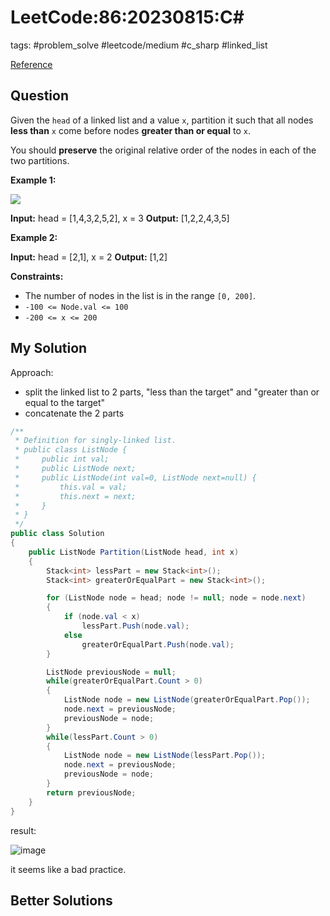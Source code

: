 # LeetCode:86:20230815:C\#

tags: #problem_solve #leetcode/medium #c_sharp #linked_list

[Reference](https://leetcode.com/problems/partition-list/)

## Question

Given the `head` of a linked list and a value `x`, partition it such that all nodes **less than** `x` come before nodes **greater than or equal** to `x`.

You should **preserve** the original relative order of the nodes in each of the two partitions.

**Example 1:**

![](https://assets.leetcode.com/uploads/2021/01/04/partition.jpg)

**Input:** head = [1,4,3,2,5,2], x = 3
**Output:** [1,2,2,4,3,5]

**Example 2:**

**Input:** head = [2,1], x = 2
**Output:** [1,2]

**Constraints:**

- The number of nodes in the list is in the range `[0, 200]`.
- `-100 <= Node.val <= 100`
- `-200 <= x <= 200`

## My Solution

Approach:

- split the linked list to 2 parts, "less than the target" and "greater than or equal to the target"
- concatenate the 2 parts

```csharp
/**
 * Definition for singly-linked list.
 * public class ListNode {
 *     public int val;
 *     public ListNode next;
 *     public ListNode(int val=0, ListNode next=null) {
 *         this.val = val;
 *         this.next = next;
 *     }
 * }
 */
public class Solution
{
    public ListNode Partition(ListNode head, int x)
    {
        Stack<int> lessPart = new Stack<int>();
        Stack<int> greaterOrEqualPart = new Stack<int>();

        for (ListNode node = head; node != null; node = node.next)
        {
            if (node.val < x)
                lessPart.Push(node.val);
            else
                greaterOrEqualPart.Push(node.val);
        }

        ListNode previousNode = null;
        while(greaterOrEqualPart.Count > 0)
        {
            ListNode node = new ListNode(greaterOrEqualPart.Pop());
            node.next = previousNode;
            previousNode = node;
        }
        while(lessPart.Count > 0)
        {
            ListNode node = new ListNode(lessPart.Pop());
            node.next = previousNode;
            previousNode = node;
        }
        return previousNode;
    }
}
```

result:

![image](https://i.imgur.com/5d8Nw8C.png)

it seems like a bad practice.

## Better Solutions

